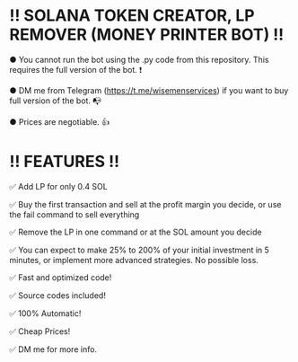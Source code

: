 # ‼ SOLANA TOKEN CREATOR, LP REMOVER (MONEY PRINTER BOT) ‼
● You cannot run the bot using the .py code from this repository. This requires the full version of the bot. ❗

● DM me from Telegram (https://t.me/wisemenservices) if you want to buy full version of the bot. 📭

● Prices are negotiable. 👍
# !! FEATURES !!
✅ Add LP for only 0.4 SOL

✅ Buy the first transaction and sell at the profit margin you decide, or use the fail command to sell everything

✅ Remove the LP in one command or at the SOL amount you decide

✅ You can expect to make 25% to 200% of your initial investment in 5 minutes, or implement more advanced strategies. No possible loss.

✅ Fast and optimized code!

✅ Source codes included!

✅ 100% Automatic!

✅ Cheap Prices!

✅ DM me for more info.
